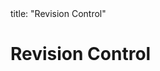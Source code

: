 <frontmatter>
title: "Revision Control"
</frontmatter>

<link rel="stylesheet" href="{{baseUrl}}/css/textbook.css">

<div class="website-content" id="all">

# Revision Control

<div id="main">

<include src="what/embed.md" boilerplate  />
<include src="repositories/embed.md" boilerplate  />
<include src="savingHistory/embed.md" boilerplate  />
<include src="usingHistory/embed.md" boilerplate  />
<include src="remoteRepositories/embed.md" boilerplate  />
<include src="branching/embed.md" boilerplate  />
<include src="drcsVsCrcs/embed.md" boilerplate  />
<include src="forkingWorkflow/embed.md" boilerplate  />
<include src="featureBranchFlow/embed.md" boilerplate  />
<include src="centralizedFlow/embed.md" boilerplate  />

</div>

</div>

